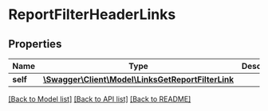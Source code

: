 # ReportFilterHeaderLinks

## Properties
Name | Type | Description | Notes
------------ | ------------- | ------------- | -------------
**self** | [**\Swagger\Client\Model\LinksGetReportFilterLink**](LinksGetReportFilterLink.md) |  | 

[[Back to Model list]](../README.md#documentation-for-models) [[Back to API list]](../README.md#documentation-for-api-endpoints) [[Back to README]](../README.md)


